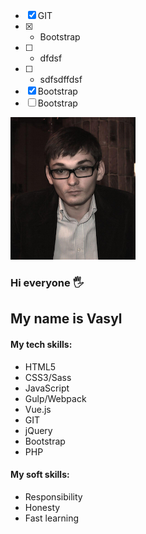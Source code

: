 * [x] GIT
* [x] * Bootstrap
* [ ] * dfdsf
* [ ] * sdfsdffdsf
* [x] Bootstrap
* [ ] Bootstrap

![My Photo](/images/image.png)

### Hi everyone :raised_hand_with_fingers_splayed:
## My name is Vasyl
#### My tech skills:
* HTML5
* CSS3/Sass
* JavaScript
* Gulp/Webpack
* Vue.js
* GIT
* jQuery
* Bootstrap
* PHP


#### My soft skills:
* Responsibility
* Honesty
* Fast learning






